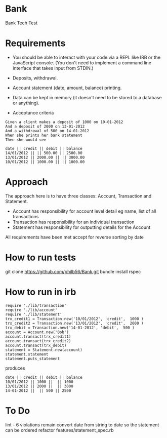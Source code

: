 # Bank
Bank Tech Test

# Requirements

* You should be able to interact with your code via a REPL like IRB or the JavaScript console. (You don't need to implement a command line interface that takes input from STDIN.)

* Deposits, withdrawal.

* Account statement (date, amount, balance) printing.

* Data can be kept in memory (it doesn't need to be stored to a database or anything).

* Acceptance criteria
```
Given a client makes a deposit of 1000 on 10-01-2012
And a deposit of 2000 on 13-01-2012
And a withdrawal of 500 on 14-01-2012
When she prints her bank statement
Then she would see

date || credit || debit || balance
14/01/2012 || || 500.00 || 2500.00
13/01/2012 || 2000.00 || || 3000.00
10/01/2012 || 1000.00 || || 1000.00
```

Approach
========
The approach here is to have three classes: Account, Transaction and Statement.

* Account has responsibility for account level detail eg name, list of all transactions
* Transaction has responsibility for an individual transaction
* Statement has responsibility for outputting details for the Account

All requirements have been met accept for reverse sorting by date


How to run tests
================
git clone https://github.com/philb56/Bank.git
bundle install
rspec

How to run in irb
=================
```
require './lib/transaction'
require './lib/account'
require './lib/statement'
trx_credit1 = Transaction.new('10/01/2012', 'credit',  1000 )
trx_credit2 = Transaction.new('13/01/2012', 'credit',  2000 )
trx_debit = Transaction.new('14-01-2012', 'debit',  500 )
account = Account.new('Bob')
account.transact(trx_credit1)
account.transact(trx_credit2)
account.transact(trx_debit)
statement = Statement.new(account)
statement.statement
statement.puts_statement
```
produces
```
date || credit || debit || balance
10/01/2012 || 1000 ||  || 1000
13/01/2012 || 2000 ||  || 3000
14-01-2012 ||  || 500 || 2500
```

To Do
=====
lint - 6 violations remain
convert date from string to date so the statement can be ordered
refactor features/statement_spec.rb
